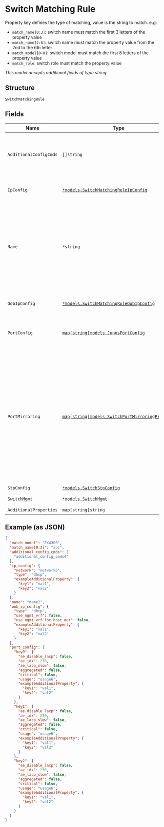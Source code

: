 
# Switch Matching Rule

Property key defines the type of matching, value is the string to match. e.g:

* `match_name[0:3]`: switch name must match the first 3 letters of the property value
* `match_name[2:6]`: switch name must match the property value from the 2nd to the 6th letter
* `match_model[0-8]`: switch model must match the first 8 letters of the property value
* `match_role`: switch role must match the property value

*This model accepts additional fields of type string.*

## Structure

`SwitchMatchingRule`

## Fields

| Name | Type | Tags | Description |
|  --- | --- | --- | --- |
| `AdditionalConfigCmds` | `[]string` | Optional | additional CLI commands to append to the generated Junos config. **Note**: no check is done |
| `IpConfig` | [`*models.SwitchMatchingRuleIpConfig`](../../doc/models/switch-matching-rule-ip-config.md) | Optional | In-Band Management interface configuration |
| `Name` | `*string` | Optional | Rule name. WARNING: the name `default` is reserved and can only be used for the last rule in the list<br><br>**Constraints**: *Minimum Length*: `1`, *Maximum Length*: `32` |
| `OobIpConfig` | [`*models.SwitchMatchingRuleOobIpConfig`](../../doc/models/switch-matching-rule-oob-ip-config.md) | Optional | Out-of-Band Management interface configuration |
| `PortConfig` | [`map[string]models.JunosPortConfig`](../../doc/models/junos-port-config.md) | Optional | Property key is the port name or range (e.g. "ge-0/0/0-10") |
| `PortMirroring` | [`map[string]models.SwitchPortMirroringProperty`](../../doc/models/switch-port-mirroring-property.md) | Optional | Property key is the port mirroring instance name. `port_mirroring` can be added under device/site settings. It takes interface and ports as input for ingress, interface as input for egress and can take interface and port as output. A maximum 4 mirroring ports is allowed |
| `StpConfig` | [`*models.SwitchStpConfig`](../../doc/models/switch-stp-config.md) | Optional | - |
| `SwitchMgmt` | [`*models.SwitchMgmt`](../../doc/models/switch-mgmt.md) | Optional | Switch settings |
| `AdditionalProperties` | `map[string]string` | Optional | - |

## Example (as JSON)

```json
{
  "match_model": "EX4300",
  "match_name[0:3]": "abc",
  "additional_config_cmds": [
    "additional_config_cmds4"
  ],
  "ip_config": {
    "network": "network6",
    "type": "dhcp",
    "exampleAdditionalProperty": {
      "key1": "val1",
      "key2": "val2"
    }
  },
  "name": "name2",
  "oob_ip_config": {
    "type": "dhcp",
    "use_mgmt_vrf": false,
    "use_mgmt_vrf_for_host_out": false,
    "exampleAdditionalProperty": {
      "key1": "val1",
      "key2": "val2"
    }
  },
  "port_config": {
    "key0": {
      "ae_disable_lacp": false,
      "ae_idx": 230,
      "ae_lacp_slow": false,
      "aggregated": false,
      "critical": false,
      "usage": "usage6",
      "exampleAdditionalProperty": {
        "key1": "val1",
        "key2": "val2"
      }
    },
    "key1": {
      "ae_disable_lacp": false,
      "ae_idx": 230,
      "ae_lacp_slow": false,
      "aggregated": false,
      "critical": false,
      "usage": "usage6",
      "exampleAdditionalProperty": {
        "key1": "val1",
        "key2": "val2"
      }
    },
    "key2": {
      "ae_disable_lacp": false,
      "ae_idx": 230,
      "ae_lacp_slow": false,
      "aggregated": false,
      "critical": false,
      "usage": "usage6",
      "exampleAdditionalProperty": {
        "key1": "val1",
        "key2": "val2"
      }
    }
  }
}
```

